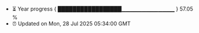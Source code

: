 - ⏳ Year progress { █████████████████▁▁▁▁▁▁▁▁▁▁▁▁▁ } 57.05 %
- ⏰ Updated on Mon, 28 Jul 2025 05:34:00 GMT

